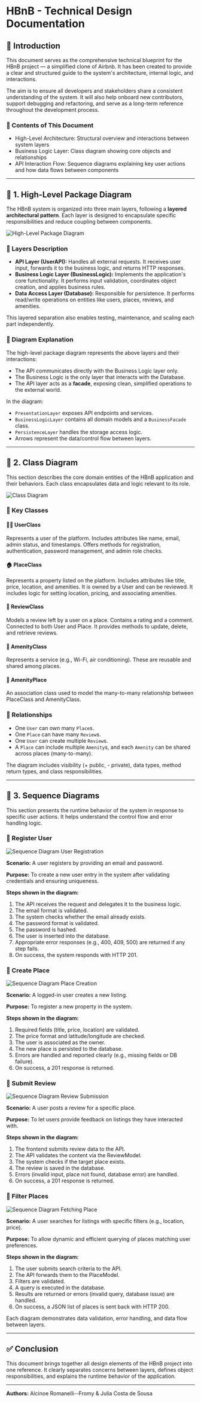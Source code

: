 # HBnB - Technical Design Documentation

## 📘 Introduction

This document serves as the comprehensive technical blueprint for the HBnB project — a simplified clone of Airbnb. It has been created to provide a clear and structured guide to the system's architecture, internal logic, and interactions.

The aim is to ensure all developers and stakeholders share a consistent understanding of the system. It will also help onboard new contributors, support debugging and refactoring, and serve as a long-term reference throughout the development process.

### 📄 Contents of This Document

* High-Level Architecture: Structural overview and interactions between system layers
* Business Logic Layer: Class diagram showing core objects and relationships
* API Interaction Flow: Sequence diagrams explaining key user actions and how data flows between components

---

## 🧱 1. High-Level Package Diagram

The HBnB system is organized into three main layers, following a **layered architectural pattern**. Each layer is designed to encapsulate specific responsibilities and reduce coupling between components.

![High-Level Package Diagram](High-Level_Package_Diagram.png)

### 🔹 Layers Description

* **API Layer (UserAPI):** Handles all external requests. It receives user input, forwards it to the business logic, and returns HTTP responses.
* **Business Logic Layer (BusinessLogic):** Implements the application's core functionality. It performs input validation, coordinates object creation, and applies business rules.
* **Data Access Layer (Database):** Responsible for persistence. It performs read/write operations on entities like users, places, reviews, and amenities.

This layered separation also enables testing, maintenance, and scaling each part independently.

### 🔹 Diagram Explanation

The high-level package diagram represents the above layers and their interactions:

* The API communicates directly with the Business Logic layer only.
* The Business Logic is the only layer that interacts with the Database.
* The API layer acts as a **facade**, exposing clean, simplified operations to the external world.

In the diagram:

* `PresentationLayer` exposes API endpoints and services.
* `BusinessLogicLayer` contains all domain models and a `BusinessFacade` class.
* `PersistenceLayer` handles the storage access logic.
* Arrows represent the data/control flow between layers.

---

## 🧩 2. Class Diagram

This section describes the core domain entities of the HBnB application and their behaviors. Each class encapsulates data and logic relevant to its role.

![Class Diagram](Class_diagram.png)

### 🔹 Key Classes

#### 🧍‍♂️ UserClass

Represents a user of the platform. Includes attributes like name, email, admin status, and timestamps. Offers methods for registration, authentication, password management, and admin role checks.

#### 🏠 PlaceClass

Represents a property listed on the platform. Includes attributes like title, price, location, and amenities. It is owned by a User and can be reviewed. It includes logic for setting location, pricing, and associating amenities.

#### 📝 ReviewClass

Models a review left by a user on a place. Contains a rating and a comment. Connected to both User and Place. It provides methods to update, delete, and retrieve reviews.

#### 🎯 AmenityClass

Represents a service (e.g., Wi-Fi, air conditioning). These are reusable and shared among places.

#### 🔗 AmenityPlace

An association class used to model the many-to-many relationship between PlaceClass and AmenityClass.

### 🔹 Relationships

* One `User` can own many `Place`s.
* One `Place` can have many `Review`s.
* One `User` can create multiple `Review`s.
* A `Place` can include multiple `Amenity`s, and each `Amenity` can be shared across places (many-to-many).

The diagram includes visibility (+ public, - private), data types, method return types, and class responsibilities.

---

## 🔄 3. Sequence Diagrams

This section presents the runtime behavior of the system in response to specific user actions. It helps understand the control flow and error handling logic.

### 🔹 Register User

![Sequence Diagram User Registration](Sequence_diagram_User_Registration.png)

**Scenario:** A user registers by providing an email and password.

**Purpose:** To create a new user entry in the system after validating credentials and ensuring uniqueness.

**Steps shown in the diagram:**

1. The API receives the request and delegates it to the business logic.
2. The email format is validated.
3. The system checks whether the email already exists.
4. The password format is validated.
5. The password is hashed.
6. The user is inserted into the database.
7. Appropriate error responses (e.g., 400, 409, 500) are returned if any step fails.
8. On success, the system responds with HTTP 201.

### 🔹 Create Place

![Sequence Diagram Place Creation](Sequence_diagram_Place_Creation.png)

**Scenario:** A logged-in user creates a new listing.

**Purpose:** To register a new property in the system.

**Steps shown in the diagram:**

1. Required fields (title, price, location) are validated.
2. The price format and latitude/longitude are checked.
3. The user is associated as the owner.
4. The new place is persisted to the database.
5. Errors are handled and reported clearly (e.g., missing fields or DB failure).
6. On success, a 201 response is returned.

### 🔹 Submit Review

![Sequence Diagram Review Submission](Sequence_diagram_Review_Submission.png)

**Scenario:** A user posts a review for a specific place.

**Purpose:** To let users provide feedback on listings they have interacted with.

**Steps shown in the diagram:**

1. The frontend submits review data to the API.
2. The API validates the content via the ReviewModel.
3. The system checks if the target place exists.
4. The review is saved in the database.
5. Errors (invalid input, place not found, database error) are handled.
6. On success, a 201 response is returned.

### 🔹 Filter Places

![Sequence Diagram Fetching Place](Sequence_diagram_Fetching_a_List_of_Places.png)

**Scenario:** A user searches for listings with specific filters (e.g., location, price).

**Purpose:** To allow dynamic and efficient querying of places matching user preferences.

**Steps shown in the diagram:**

1. The user submits search criteria to the API.
2. The API forwards them to the PlaceModel.
3. Filters are validated.
4. A query is executed in the database.
5. Results are returned or errors (invalid query, database issue) are handled.
6. On success, a JSON list of places is sent back with HTTP 200.

Each diagram demonstrates data validation, error handling, and data flow between layers.

---

## ✅ Conclusion

This document brings together all design elements of the HBnB project into one reference. It clearly separates concerns between layers, defines object responsibilities, and explains the runtime behavior of the application.

---

**Authors:** 
Alcinoe Romanelli--Fromy & Julia Costa de Sousa
